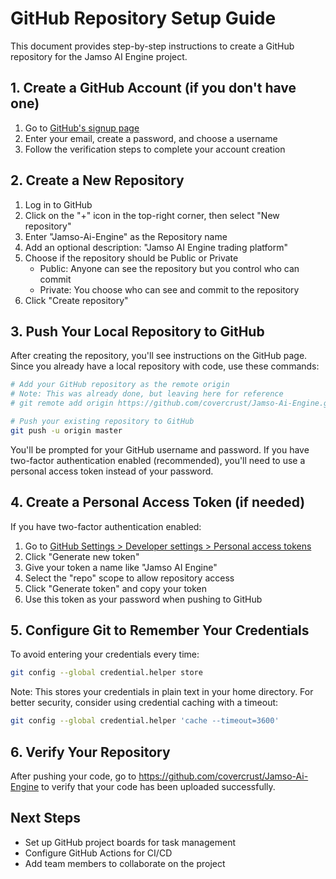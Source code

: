 # GitHub Repository Setup Guide

This document provides step-by-step instructions to create a GitHub repository for the Jamso AI Engine project.

## 1. Create a GitHub Account (if you don't have one)

1. Go to [GitHub's signup page](https://github.com/signup)
2. Enter your email, create a password, and choose a username
3. Follow the verification steps to complete your account creation

## 2. Create a New Repository

1. Log in to GitHub
2. Click on the "+" icon in the top-right corner, then select "New repository"
3. Enter "Jamso-Ai-Engine" as the Repository name
4. Add an optional description: "Jamso AI Engine trading platform"
5. Choose if the repository should be Public or Private
   - Public: Anyone can see the repository but you control who can commit
   - Private: You choose who can see and commit to the repository
6. Click "Create repository"

## 3. Push Your Local Repository to GitHub

After creating the repository, you'll see instructions on the GitHub page. Since you already have a local repository with code, use these commands:

```bash
# Add your GitHub repository as the remote origin
# Note: This was already done, but leaving here for reference
# git remote add origin https://github.com/covercrust/Jamso-Ai-Engine.git

# Push your existing repository to GitHub
git push -u origin master
```

You'll be prompted for your GitHub username and password. If you have two-factor authentication enabled (recommended), you'll need to use a personal access token instead of your password.

## 4. Create a Personal Access Token (if needed)

If you have two-factor authentication enabled:

1. Go to [GitHub Settings > Developer settings > Personal access tokens](https://github.com/settings/tokens)
2. Click "Generate new token"
3. Give your token a name like "Jamso AI Engine"
4. Select the "repo" scope to allow repository access
5. Click "Generate token" and copy your token
6. Use this token as your password when pushing to GitHub

## 5. Configure Git to Remember Your Credentials

To avoid entering your credentials every time:

```bash
git config --global credential.helper store
```

Note: This stores your credentials in plain text in your home directory. For better security, consider using credential caching with a timeout:

```bash
git config --global credential.helper 'cache --timeout=3600'
```

## 6. Verify Your Repository

After pushing your code, go to <https://github.com/covercrust/Jamso-Ai-Engine> to verify that your code has been uploaded successfully.

## Next Steps

- Set up GitHub project boards for task management
- Configure GitHub Actions for CI/CD
- Add team members to collaborate on the project
